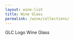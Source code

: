 ```yaml
---
layout: wine-list
title: Wine Glass
permalink: /wine/collections/
---
```



GLC Logo Wine Glass

&nbsp;